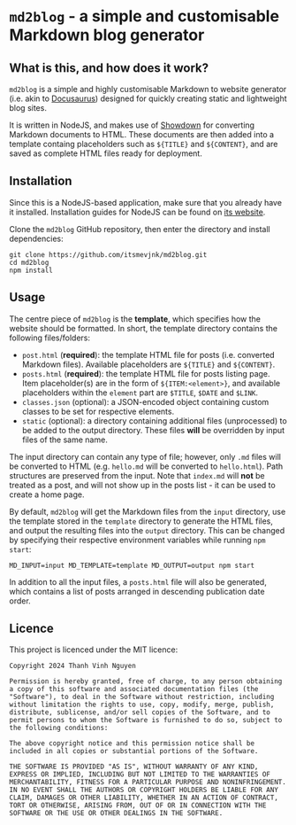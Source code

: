 # `md2blog` - a simple and customisable Markdown blog generator

## What is this, and how does it work?

`md2blog` is a simple and highly customisable Markdown to website generator (i.e. akin to [Docusaurus](https://docusaurus.io/)) designed for quickly creating static and lightweight blog sites.

It is written in NodeJS, and makes use of [Showdown](https://github.com/showdownjs/showdown) for converting Markdown documents to HTML. These documents are then added into a template containg placeholders such as `${TITLE}` and `${CONTENT}`, and are saved as complete HTML files ready for deployment.

## Installation

Since this is a NodeJS-based application, make sure that you already have it installed. Installation guides for NodeJS can be found on [its website](https://nodejs.org/).

Clone the `md2blog` GitHub repository, then enter the directory and install dependencies:
```
git clone https://github.com/itsmevjnk/md2blog.git
cd md2blog
npm install
```

## Usage

The centre piece of `md2blog` is the **template**, which specifies how the website should be formatted. In short, the template directory contains the following files/folders:
* `post.html` (**required**): the template HTML file for posts (i.e. converted Markdown files). Available placeholders are `${TITLE}` and `${CONTENT}`.
* `posts.html` (**required**): the template HTML file for posts listing page. Item placeholder(s) are in the form of `${ITEM:<element>}`, and available placeholders within the `element` part are `$TITLE`, `$DATE` and `$LINK`.
* `classes.json` (optional): a JSON-encoded object containing custom classes to be set for respective elements.
* `static` (optional): a directory containing additional files (unprocessed) to be added to the output directory. These files **will** be overridden by input files of the same name.

The input directory can contain any type of file; however, only `.md` files will be converted to HTML (e.g. `hello.md` will be converted to `hello.html`). Path structures are preserved from the input. Note that `index.md` will **not** be treated as a post, and will not show up in the posts list - it can be used to create a home page.

By default, `md2blog` will get the Markdown files from the `input` directory, use the template stored in the `template` directory to generate the HTML files, and output the resulting files into the `output` directory. This can be changed by specifying their respective environment variables while running `npm start`:
```
MD_INPUT=input MD_TEMPLATE=template MD_OUTPUT=output npm start
```

In addition to all the input files, a `posts.html` file will also be generated, which contains a list of posts arranged in descending publication date order.

## Licence
This project is licenced under the MIT licence:

```
Copyright 2024 Thanh Vinh Nguyen

Permission is hereby granted, free of charge, to any person obtaining a copy of this software and associated documentation files (the "Software"), to deal in the Software without restriction, including without limitation the rights to use, copy, modify, merge, publish, distribute, sublicense, and/or sell copies of the Software, and to permit persons to whom the Software is furnished to do so, subject to the following conditions:

The above copyright notice and this permission notice shall be included in all copies or substantial portions of the Software.

THE SOFTWARE IS PROVIDED "AS IS", WITHOUT WARRANTY OF ANY KIND, EXPRESS OR IMPLIED, INCLUDING BUT NOT LIMITED TO THE WARRANTIES OF MERCHANTABILITY, FITNESS FOR A PARTICULAR PURPOSE AND NONINFRINGEMENT. IN NO EVENT SHALL THE AUTHORS OR COPYRIGHT HOLDERS BE LIABLE FOR ANY CLAIM, DAMAGES OR OTHER LIABILITY, WHETHER IN AN ACTION OF CONTRACT, TORT OR OTHERWISE, ARISING FROM, OUT OF OR IN CONNECTION WITH THE SOFTWARE OR THE USE OR OTHER DEALINGS IN THE SOFTWARE.
```